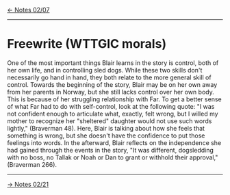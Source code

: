 [\<- Notes 02/07](class_notes_02-07.md)

---

# Freewrite (WTTGIC morals)

One of the most important things Blair learns in the story is control, both of her own life, and in controlling sled dogs. While these two skills don't necessarily go hand in hand, they both relate to the more general skill of control. Towards the beginning of the story, Blair may be on her own away from her parents in Norway, but she still lacks control over her own body. This is because of her struggling relationship with Far. To get a better sense of what Far had to do with self-control, look at the following quote: "I was not confident enough to articulate what, exactly, felt wrong, but I willed my mother to recognize her "sheltered" daughter would not use such words lightly," (Braverman 48). Here, Blair is talking about how she feels that something is wrong, but she doesn't have the confidence to put those feelings into words. In the afterward, Blair reflects on the independence she had gained through the events in the story, "It was different, dogsledding with no boss, no Tallak or Noah or Dan to grant or withhold their approval," (Braverman 266).

---

[-> Notes 02/21](class_notes_02-21.md)

